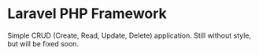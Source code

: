 # Laravel PHP Framework

Simple CRUD (Create, Read, Update, Delete) application. Still without style, but will be fixed soon.
